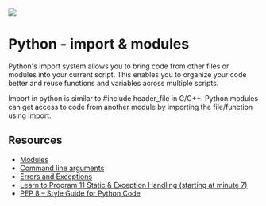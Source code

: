 <img src="https://encrypted-tbn0.gstatic.com/images?q=tbn:ANd9GcQcMmb9Zx4_E8UCQvnf_E3z0N7qjm6NUQFaFhAgiBJozqVlQ6J748QQ_jCrpX23msPA0LQ&usqp=CAU">

# Python - import & modules
Python's import system allows you to bring code from other files or modules into your current script. This enables you to organize your code better and reuse functions and variables across multiple scripts.

Import in python is similar to #include header_file in C/C++. Python modules can get access to code from another module by importing the file/function using import.

## Resources
- [Modules](https://docs.python.org/3.4/tutorial/modules.html)
- [Command line arguments](https://docs.python.org/3.4/tutorial/stdlib.html#command-line-arguments)
- [Errors and Exceptions](https://docs.python.org/3.4/tutorial/errors.html)
- [Learn to Program 11 Static & Exception Handling (starting at minute 7)](https://www.youtube.com/watch?v=7vbgD-3s-w4)
- [PEP 8 – Style Guide for Python Code](https://peps.python.org/pep-0008/)


